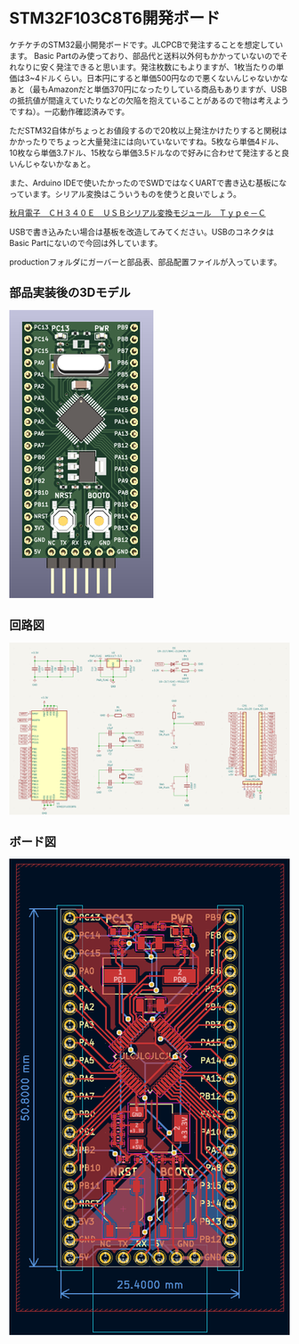 # STM32F103C8T6開発ボード
ケチケチのSTM32最小開発ボードです。JLCPCBで発注することを想定しています。
Basic Partのみ使っており、部品代と送料以外何もかかっていないのでそれなりに安く発注できると思います。発注枚数にもよりますが、1枚当たりの単価は3~4ドルくらい。日本円にすると単価500円なので悪くないんじゃないかなぁと（最もAmazonだと単価370円になったりしている商品もありますが、USBの抵抗値が間違えていたりなどの欠陥を抱えていることがあるので物は考えようですね）。一応動作確認済みです。

ただSTM32自体がちょっとお値段するので20枚以上発注かけたりすると関税はかかったりでちょっと大量発注には向いていないですね。5枚なら単価4ドル、10枚なら単価3.7ドル、15枚なら単価3.5ドルなので好みに合わせて発注すると良いんじゃないかなぁと。

また、Arduino IDEで使いたかったのでSWDではなくUARTで書き込む基板になっています。シリアル変換はこういうものを使うと良いでしょう。

[秋月電子　ＣＨ３４０Ｅ　ＵＳＢシリアル変換モジュール　Ｔｙｐｅ－Ｃ](https://akizukidenshi.com/catalog/g/gK-14745/)

USBで書き込みたい場合は基板を改造してみてください。USBのコネクタはBasic Partにないので今回は外しています。

productionフォルダにガーバーと部品表、部品配置ファイルが入っています。

## 部品実装後の3Dモデル
![3Dモデル](3d.png)


## 回路図
![回路図](schematic.png)

## ボード図
![ボード図](board.png)
